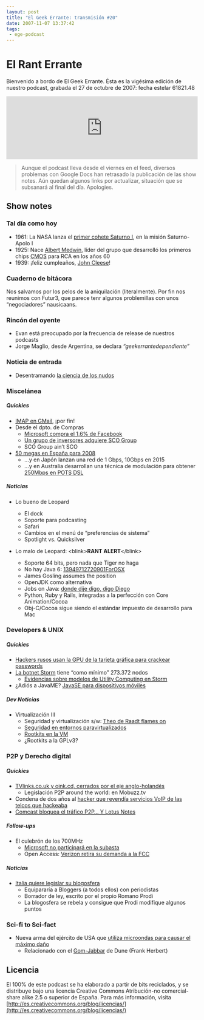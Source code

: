 ```yaml
---
layout: post
title: "El Geek Errante: transmisión #20"
date: 2007-11-07 13:37:42
tags:
 - ege-podcast
---
```


# El Rant Errante
Bienvenido a bordo de El Geek Errante. Ésta es la vigésima edición de nuestro podcast, grabada el 27 de octubre de 2007: fecha estelar 61821.48

<iframe width="100%" height="166" scrolling="no" frameborder="no" src="https://w.soundcloud.com/player/?url=https%3A//api.soundcloud.com/tracks/303033335&amp;color=ff5500&amp;auto_play=false&amp;hide_related=false&amp;show_comments=true&amp;show_user=true&amp;show_reposts=false"></iframe>

> Aunque el podcast lleva desde el viernes en el feed, diversos problemas con Google Docs han retrasado la publicación de las show notes. Aún quedan algunos links por actualizar, situación que se subsanará al final del día. Apologies.

## Show notes

### Tal día como hoy
- 1961: La NASA lanza el [primer cohete Saturno I](http://www.astronautix.com/s/saturni.html), en la misión Saturno-Apolo I
- 1925: Nace [Albert Medwin](https://en.wikipedia.org/wiki/Albert_Medwin), líder del grupo que desarrolló los primeros chips [CMOS](https://en.wikipedia.org/wiki/CMOS) para RCA en los años 60
- 1939: ¡feliz cumpleaños, [John Cleese](https://en.wikipedia.org/wiki/John_Cleese)!

### Cuaderno de bitácora
Nos salvamos por los pelos de la aniquilación (literalmente). Por fin nos reunimos con Futur3, que parece tenr algunos problemillas con unos “negociadores” nausicaans.

### Rincón del oyente
- Evan está preocupado por la frecuencia de release de nuestros podcasts
- Jorge Maglio, desde Argentina, se declara *“geekerrantedependiente”*

### Noticia de entrada
- Desentramando [la ciencia de los nudos](http://www.livescience.com/1903-science-knots-unraveled.html)

### Miscelánea

##### Quickies
- [IMAP en GMail](https://gigaom.com/2007/10/24/gmail-adds-imap/), ¡por fin!
- Desde el dpto. de Compras
    - [Microsoft compra el 1,6% de Facebook](http://www.nytimes.com/2007/10/25/technology/25facebook.html)
    - [Un grupo de inversores adquiere SCO Group](https://en.wikipedia.org/wiki/SCO_Group#2007)
    - SCO Group ain’t SCO
- [50 megas en España para 2008](http://www.adslzone.net/article1243-a-finales-del-2007-llegara-a-espana-el-vdsl-con-50-megas-de-velocidad.html)
    - …y en Japón lanzan una red de 1 Gbps, 10Gbps en 2015
    -  …y en Australia desarrollan una técnica de modulación para obtener [250Mbps en POTS DSL](http://www.dslreports.com/shownews/250Mbps-Over-Copper-88751)

##### Noticias
- Lo bueno de Leopard
    - El dock
    - Soporte para podcasting
    - Safari
    - Cambios en el menú de “preferencias de sistema”
    - Spotlight vs. Quicksilver

- Lo malo de Leopard: \<blink\>**RANT ALERT**\</blink\>
    - Soporte 64 bits, pero nada que Tiger no haga
    - No hay Java 6: [13949712720901ForOSX](http://web.archive.org/web/20080126023115/http://blogs.sun.com/bblfish/entry/vote_for_java6_on_leopard)
    - James Gosling assumes the position
    - OpenJDK como alternativa
    - Jobs on Java: [donde dije digo, digo Diego](http://www.theinquirer.net/inquirer/news/1046847/leopard-run-java)
    - Python, Ruby y Rails, integradas a la perfección con Core Animation/Cocoa
    - Obj-C/Cocoa sigue siendo el estándar impuesto de desarrollo para Mac

### Developers & UNIX

##### Quickies
- [Hackers rusos usan la GPU de la tarjeta gráfica para crackear passwords](http://www.spamfighter.com/News-9367-GPU-Processes-Fast-to-Crack-Passwords.htm)
- [La botnet Storm](https://www.schneier.com/blog/archives/2007/10/the_storm_worm.html) tiene “como mínimo” 273.372 nodos
    - [Evidencias sobre modelos de Utility Computing en Storm](https://www.schneier.com/blog/archives/2007/10/the_storm_worm.html)
- ¿Adiós a JavaME? [JavaSE para dispositivos móviles](https://www.infoq.com/news/2007/10/javafx-client-side-java/)

##### Dev Noticias
- Virtualización III
    - Seguridad y virtualización s/w: [Theo de Raadt flames on](https://marc.info/?l=openbsd-misc&m=119318909016582)
    - [Seguridad en entornos paravirtualizados](http://www.tml.tkk.fi/Opinnot/T-110.7200/2007/slides/teemu-initial.pdf)
    - [Rootkits en la VM](https://www.scribd.com/document/312203245/Software-Virtualization-Based-Rootkits-Black-Hat-Europe-2007)
    - ¿Rootkits a la GPLv3?

### P2P y Derecho digital

##### Quickies
- [TVlinks.co.uk y oink.cd, cerrados por el eje anglo-holandés](http://readwrite.com/2007/10/23/oink_admin_arrested/)
    - Legislación P2P around the world: en Mobuzz.tv
- Condena de dos años al [hacker que revendía servicios VoIP de las telcos que hackeaba](https://it.slashdot.org/story/07/09/26/1959246/Convicted-VoIP-Hacker-Robert-Moore-Speaks)
- [Comcast bloquea el tráfico P2P… Y Lotus Notes](http://gizmodo.com/313602/comcast-blocking-gnutella-and-lotus-notes-traffic)

##### Follow-ups
- El culebrón de los 700MHz
    - [Microsoft no participará en la subasta](http://www.infoworld.com/article/2642046/networking/update--google-to-bid-for-700mhz-spectrum.html)
    - Open Access: [Verizon retira su demanda a la FCC](http://arstechnica.com/tech-policy/2007/10/let-open-access-reign-verizon-relents-on-legal-challenge-to-fcc/)

##### Noticias
- [Italia quiere legislar su blogosfera](http://www.theregister.co.uk/2007/10/23/italy_blog_law_outrage/)
    - Equipararía a Bloggers (a todos ellos) con periodistas
    - Borrador de ley, escrito por el propio Romano Prodi
    - La blogosfera se rebela y consigue que Prodi modifique algunos puntos

### Sci-fi to Sci-fact
- Nueva arma del ejército de USA que [utiliza microondas para causar el máximo daño](http://www.dailymail.co.uk/sciencetech/article-482560/Run-away-ray-gun-coming--We-test-US-armys-new-secret-weapon.html)
    - Relacionado con el [Gom-Jabbar](https://www.youtube.com/watch?v=QrCfivcQe48) de Dune (Frank Herbert)

## Licencia
El 100% de este podcast se ha elaborado a partir de bits reciclados, y se distribuye bajo una licencia Creative Commons Atribución-no comercial-share alike 2.5 o superior de España. Para más información, visita [http://es.creativecommons.org/blog/licencias/](http://es.creativecommons.org/blog/licencias/)

